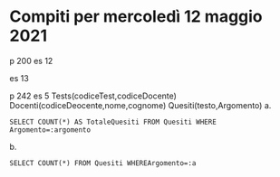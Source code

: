 # Compiti per mercoledì 12 maggio 2021
p 200
es 12

es 13

p 242 
 es 5
Tests(codiceTest,codiceDocente)
Docenti(codiceDeocente,nome,cognome)
Quesiti(testo,Argomento)
a.

    SELECT COUNT(*) AS TotaleQuesiti FROM Quesiti WHERE Argomento=:argomento

b.

    SELECT COUNT(*) FROM Quesiti WHEREArgomento=:a

<!--stackedit_data:
eyJoaXN0b3J5IjpbLTk3NDQzMjQxNywtMTE2MTE2OTI3MV19
-->